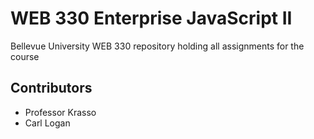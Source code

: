 # WEB 330 Enterprise JavaScript II
Bellevue University WEB 330 repository holding all assignments for the course

## Contributors
* Professor Krasso
* Carl Logan
